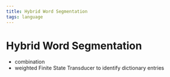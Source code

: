 ```yaml
---
title: Hybrid Word Segmentation
tags: language
---
```


# Hybrid Word Segmentation
- combination
-  weighted Finite State Transducer to identify dictionary entries












